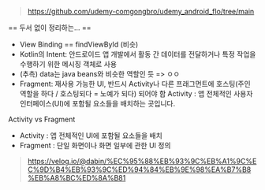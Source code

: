 > https://github.com/udemy-comgongbro/udemy_android_flo/tree/main

== 두서 없이 정리하는... ==

-  View Binding == findViewById (비슷)
- Kotlin의 Intent: 안드로이드 앱 개발에서 활동 간 데이터를 전달하거나 특정 작업을 수행하기 위한 메시징 객체로 사용 
- (추측) data는 java beans와 비슷한 역할인 듯 => ㅇㅇ
- Fragment: 재사용 가능한 UI, 반드시 Activity나 다른 프래그먼트에 호스팅(주인 역할을 하다 / 호스팅되다 = 노예가 되다) 되어야 함
Activity : 앱 전체적인 사용자 인터페이스(UI)에 포함될 요소들을 배치하는 곳입니다.

Activity vs Fragment
- Activity : 앱 전체적인 UI에 포함될 요소들을 배치
- Fragment : 단일 화면이나 화면 일부에 관한 UI 정의
> https://velog.io/@dabin/%EC%95%88%EB%93%9C%EB%A1%9C%EC%9D%B4%EB%93%9C%ED%94%84%EB%9E%98%EA%B7%B8%EB%A8%BC%ED%8A%B81

